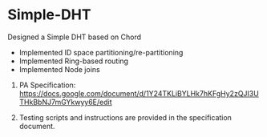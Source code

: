 # Simple-DHT
Designed a Simple DHT based on Chord
- Implemented ID space partitioning/re-partitioning
- Implemented Ring-based routing
- Implemented Node joins

1. PA Specification:
https://docs.google.com/document/d/1Y24TKLiBYLHk7hKFgHy2zQJI3UTHkBbNJ7mGYkwyy6E/edit

2. Testing scripts and instructions are provided in the specification document.
